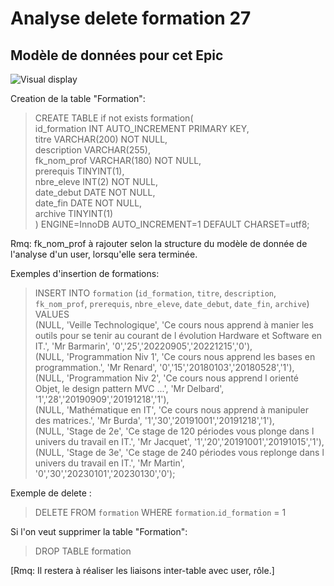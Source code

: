 # Analyse delete formation 27  
## Modèle de données pour cet Epic  
![Visual display](https://github.com/corentingoo/Learning_project_group_2/blob/documentation-27-delete-formation/Docs/EPIC_delete_formation/LP%20_Learning%20DB%20_schema%20DB%20_table%20formation%20_Fin.jpg)

Creation de la table "Formation":



> CREATE TABLE if not exists formation(  
   id_formation INT AUTO_INCREMENT PRIMARY KEY,  
   titre VARCHAR(200) NOT NULL,  
   description VARCHAR(255),  
   fk_nom_prof VARCHAR(180) NOT NULL,  
   prerequis TINYINT(1),  
   nbre_eleve INT(2) NOT NULL,  
   date_debut DATE NOT NULL,  
   date_fin DATE NOT NULL,  
   archive TINYINT(1)  
) ENGINE=InnoDB AUTO_INCREMENT=1 DEFAULT CHARSET=utf8;  

Rmq: fk_nom_prof à rajouter selon la structure du modèle de donnée de l'analyse d'un user, lorsqu'elle sera terminée.



Exemples d'insertion de formations:



> INSERT INTO `formation` (`id_formation`, `titre`, `description`, `fk_nom_prof`, `prerequis`, `nbre_eleve`, `date_debut`, `date_fin`, `archive`) VALUES   
(NULL, 'Veille Technologique', 'Ce cours nous apprend à manier les outils pour se tenir au courant de l évolution Hardware et Software en IT.', 'Mr Barmarin', '0','25','20220905','20221215','0'),  
(NULL, 'Programmation Niv 1', 'Ce cours nous apprend les bases en programmation.', 'Mr Renard', '0','15','20180103','20180528','1'),   
(NULL, 'Programmation Niv 2', 'Ce cours nous apprend l orienté Objet, le design pattern MVC ...', 'Mr Delbard', '1','28','20190909','20191218','1'),   
(NULL, 'Mathématique en IT', 'Ce cours nous apprend à manipuler des matrices.', 'Mr Burda', '1','30','20191001','20191218','1'),  
(NULL, 'Stage de 2e', 'Ce stage de 120 périodes vous plonge dans l univers du travail en IT.', 'Mr Jacquet', '1','20','20191001','20191015','1'),  
(NULL, 'Stage de 3e', 'Ce stage de 240 périodes vous replonge dans l univers du travail en IT.', 'Mr Martin', '0','30','20230101','20230130','0');  





Exemple de delete :  
> DELETE FROM `formation` WHERE `formation`.`id_formation` = 1

Si l'on veut supprimer la table "Formation":


> DROP TABLE formation  



[Rmq: Il restera à réaliser les liaisons inter-table avec user, rôle.]
